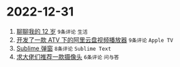 # 2022-12-31

1. [聊聊我的 12 岁](https://www.v2ex.com/t/905733) `9条评论` `生活`
1. [开发了一款 ATV 下的阿里云盘视频播放器](https://www.v2ex.com/t/905728) `9条评论` `Apple TV`
1. [Sublime 弹窗](https://www.v2ex.com/t/905745) `8条评论` `Sublime Text`
1. [求大佬们推荐一款摄像头](https://www.v2ex.com/t/905727) `6条评论` `问与答`
